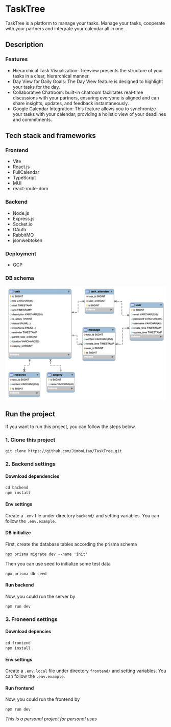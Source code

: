 # TaskTree

TaskTree is a platform to manage your tasks. Manage your tasks, cooperate with your partners and integrate your calendar all in one.

## Description

### Features

- Hierarchical Task Visualization: Treeview presents the structure of your tasks in a clear, hierarchical manner.
- Day View for Daily Goals: The Day View feature is designed to highlight your tasks for the day.
- Collaborative Chatroom: built-in chatroom facilitates real-time discussions with your partners, ensuring everyone is aligned and can share insights, updates, and feedback instantaneously.
- Google Calendar Integration: This feature allows you to synchronize your tasks with your calendar, providing a holistic view of your deadlines and commitments.

## Tech stack and frameworks

### Frontend

- Vite
- React.js
- FullCalendar
- TypeScript
- MUI
- react-route-dom

### Backend

- Node.js
- Express.js
- Socket.io
- OAuth
- RabbitMQ
- jsonwebtoken

### Deployment

- GCP

### DB schema

![db_schema](./image/db_schema.png)

## Run the project

If you want to run this project, you can follow the steps below.

### 1. Clone this project

```
git clone https://github.com/JimboLiao/TaskTree.git
```

### 2. Backend settings

#### Download dependencies

```
cd backend
npm install
```

#### Env settings

Create a `.env` file under directory `backend/` and setting variables.
You can follow the `.env.example`.

#### DB initialize

First, create the database tables according the prisma schema

```
npx prisma migrate dev --name 'init'
```

Then you can use seed to initialize some test data

```
npx prisma db seed
```

#### Run backend

Now, you could run the server by

```
npm run dev
```

### 3. Froneend settings

#### Download depencies

```
cd frontend
npm install
```

#### Env settings

Create a `.env.local` file under directory `frontend/` and setting variables.
You can follow the `.env.example`.

#### Run frontend

Now, you could run the frontend by

```
npm run dev
```

_This is a personal project for personal uses_
